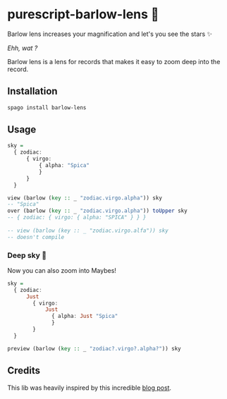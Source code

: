 # purescript-barlow-lens 🔭

Barlow lens increases your magnification and let's you see the stars ✨

*Ehh, wat ?*

Barlow lens is a lens for records that makes it easy to zoom deep into the record.

## Installation

```bash
spago install barlow-lens
```

## Usage 

```purescript
sky =
  { zodiac:
      { virgo:
          { alpha: "Spica"
          }
      }
  }

view (barlow (key :: _ "zodiac.virgo.alpha")) sky
-- "Spica"
over (barlow (key :: _ "zodiac.virgo.alpha")) toUpper sky
-- { zodiac: { virgo: { alpha: "SPICA" } } }
    
-- view (barlow (key :: _ "zodiac.virgo.alfa")) sky 
-- doesn't compile
```

### Deep sky 🌌

Now you can also zoom into Maybes! 

```purescript 
sky =
  { zodiac:
      Just
        { virgo:
            Just
              { alpha: Just "Spica"
              }
        }
  }

preview (barlow (key :: _ "zodiac?.virgo?.alpha?")) sky
```

## Credits

This lib was heavily inspired by this incredible [blog post](https://blog.csongor.co.uk/purescript-safe-printf/#The%20problem).
